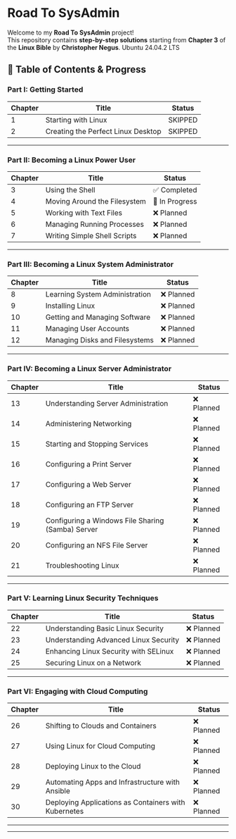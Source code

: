 # Road To SysAdmin
Welcome to my **Road To SysAdmin** project!  
This repository contains **step-by-step solutions** starting from **Chapter 3** of the **Linux Bible** by **Christopher Negus**. Ubuntu 24.04.2 LTS
## 📖 Table of Contents & Progress

### Part I: Getting Started
| Chapter | Title                                           | Status |
|---------|------------------------------------------------|--------|
| 1       | Starting with Linux                            | SKIPPED |
| 2       | Creating the Perfect Linux Desktop             | SKIPPED|

---

### Part II: Becoming a Linux Power User
| Chapter | Title                                           | Status |
|---------|------------------------------------------------|--------|
| 3       | Using the Shell                                | ✅ Completed |
| 4       | Moving Around the Filesystem                   | 🚧 In Progress |
| 5       | Working with Text Files                        | ❌ Planned |
| 6       | Managing Running Processes                     | ❌ Planned |
| 7       | Writing Simple Shell Scripts                   | ❌ Planned |

---

### Part III: Becoming a Linux System Administrator
| Chapter | Title                                           | Status |
|---------|------------------------------------------------|--------|
| 8       | Learning System Administration                 | ❌ Planned |
| 9       | Installing Linux                               | ❌ Planned |
| 10      | Getting and Managing Software                  | ❌ Planned |
| 11      | Managing User Accounts                         | ❌ Planned |
| 12      | Managing Disks and Filesystems                 | ❌ Planned |

---

### Part IV: Becoming a Linux Server Administrator
| Chapter | Title                                           | Status |
|---------|------------------------------------------------|--------|
| 13      | Understanding Server Administration            | ❌ Planned |
| 14      | Administering Networking                       | ❌ Planned |
| 15      | Starting and Stopping Services                 | ❌ Planned |
| 16      | Configuring a Print Server                     | ❌ Planned |
| 17      | Configuring a Web Server                       | ❌ Planned |
| 18      | Configuring an FTP Server                      | ❌ Planned |
| 19      | Configuring a Windows File Sharing (Samba) Server | ❌ Planned |
| 20      | Configuring an NFS File Server                 | ❌ Planned |
| 21      | Troubleshooting Linux                          | ❌ Planned |

---

### Part V: Learning Linux Security Techniques
| Chapter | Title                                           | Status |
|---------|------------------------------------------------|--------|
| 22      | Understanding Basic Linux Security             | ❌ Planned |
| 23      | Understanding Advanced Linux Security          | ❌ Planned |
| 24      | Enhancing Linux Security with SELinux          | ❌ Planned |
| 25      | Securing Linux on a Network                    | ❌ Planned |

---

### Part VI: Engaging with Cloud Computing
| Chapter | Title                                           | Status |
|---------|------------------------------------------------|--------|
| 26      | Shifting to Clouds and Containers              | ❌ Planned |
| 27      | Using Linux for Cloud Computing                | ❌ Planned |
| 28      | Deploying Linux to the Cloud                   | ❌ Planned |
| 29      | Automating Apps and Infrastructure with Ansible| ❌ Planned |
| 30      | Deploying Applications as Containers with Kubernetes | ❌ Planned |

---

---
